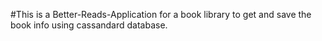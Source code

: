 #This is a Better-Reads-Application for a book library to get and save the book info using cassandard database.
 
